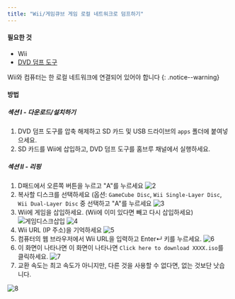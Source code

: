 ```yaml
---
title: "Wii/게임큐브 게임 로컬 네트워크로 덤프하기"
---
```


#### 필요한 것

* Wii
* [DVD 덤프 도구](/assets/files/DVDDumpTool.zip)

Wii와 컴퓨터는 한 로컬 네트워크에 연결되어 있어야 합니다
{: .notice--warning}

#### 방법

##### 섹션 I - 다운로드/설치하기

1. DVD 덤프 도구를 압축 해제하고 SD 카드 및 USB 드라이브의 `apps` 폴더에 붙여넣으세요.
1. SD 카드를 Wii에 삽입하고, DVD 덤프 도구를 홈브루 채널에서 실행하세요.

##### 섹션 II - 리핑

1. D패드에서 오른쪽 버튼을 누르고 "A"를 누르세요 ![2](/images/DumpDiscs_LAN/2.png)
1. 복사할 디스크를 선택하세요 (옵션: `GameCube Disc`, `Wii Single-Layer Disc`, `Wii Dual-Layer Disc` 중 선택하고 "A"를 누르세요 ![3](/images/DumpDiscs_LAN/3.png)
1. Wii에 게임을 삽입하세요. (Wii에 이미 있다면 빼고 다시 삽입하세요) ![게임디스크삽입](/images/DumpDiscs_LAN/insertthedisc.jpg) ![4](/images/DumpDiscs_LAN/4.png)
1. Wii URL (IP 주소)을 기억하세요 ![5](/images/DumpDiscs_LAN/5.png)
1. 컴퓨터의 웹 브라우저에서 Wii URL을 입력하고 Enter↵ 키를 누르세요. ![6](/images/DumpDiscs_LAN/6.png)
1. 이 화면이 나타나면 이 화면이 나타나면 `Click here to download XXXX.iso`를 클릭하세요. ![7](/images/DumpDiscs_LAN/7.jpg)
1. 교환 속도는 최고 속도가 아니지만, 다른 것을 사용할 수 없다면, 없는 것보단 낫습니다.

![8](/images/DumpDiscs_LAN/8.PNG)
